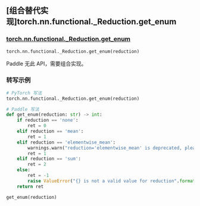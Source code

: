 ## [组合替代实现]torch.nn.functional._Reduction.get_enum

### [torch.nn.functional._Reduction.get_enum](https://github.com/pytorch/pytorch/blob/3045b16488f14c9d941d33d63417e6ea52fb2544/torch/nn/_reduction.py#L7)

```python
torch.nn.functional._Reduction.get_enum(reduction)
```

Paddle 无此 API，需要组合实现。

### 转写示例

```python
# PyTorch 写法
torch.nn.functional._Reduction.get_enum(reduction)

# Paddle 写法
def get_enum(reduction: str) -> int:
    if reduction == 'none':
        ret = 0
    elif reduction == 'mean':
        ret = 1
    elif reduction == 'elementwise_mean':
        warnings.warn("reduction='elementwise_mean' is deprecated, please use reduction='mean' instead.")
        ret = 1
    elif reduction == 'sum':
        ret = 2
    else:
        ret = -1
        raise ValueError("{} is not a valid value for reduction".format(reduction))
    return ret

get_enum(reduction)
```
